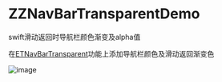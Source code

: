 # ZZNavBarTransparentDemo
swift滑动返回时导航栏颜色渐变及alpha值

在[ETNavBarTransparent](https://github.com/EnderTan/ETNavBarTransparent)功能上添加导航栏颜色及滑动返回渐变色

![image](https://github.com/zzz1029335886/ZZNavBarTransparentDemo/edit/master/ZZNavBarTransparentDemo.gif)
